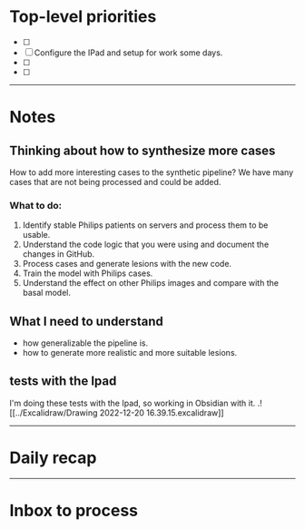 # Top-level priorities
- [ ] 
- [ ] Configure the IPad and setup for work some days. 
- [ ] 
- [ ] 


---
# Notes

## Thinking about how to synthesize more cases
How to add more interesting cases to the synthetic pipeline? We have many cases that are not being processed and could be added. 

### What to do:
1. Identify stable Philips patients on servers and process them to be usable.
2. Understand the code logic that you were using and document the changes in GitHub. 
3. Process cases and generate lesions with the new code. 
4. Train the model with Philips cases.
5. Understand the effect on other Philips images and compare with the basal model. 

## What I need to understand
- how generalizable the pipeline is. 
- how to generate more realistic and more suitable lesions. 

## tests with the Ipad

I'm doing these tests with the Ipad, so working in Obsidian with it. 
.![[../Excalidraw/Drawing 2022-12-20 16.39.15.excalidraw]]





--- 
# Daily recap





--- 
# Inbox to process


